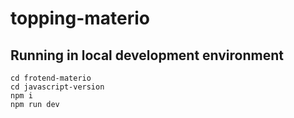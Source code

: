 # topping-materio

## Running in local development environment

```
cd frotend-materio
cd javascript-version
npm i
npm run dev
```
